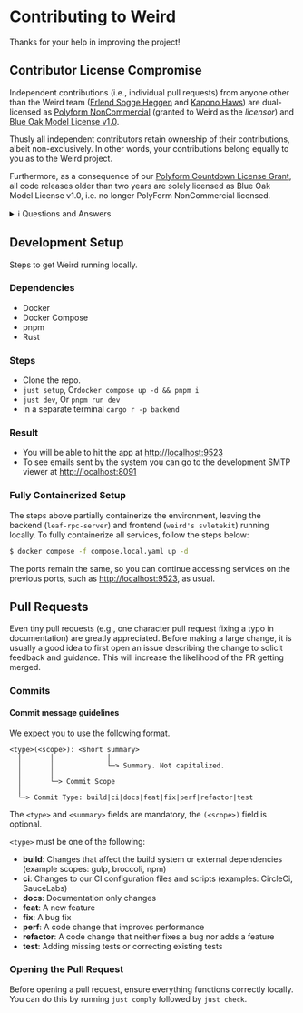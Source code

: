 # Contributing to Weird

Thanks for your help in improving the project!

## Contributor License Compromise

Independent contributions (i.e., individual pull requests) from anyone other than the Weird team ([Erlend Sogge Heggen][erlend] and [Kapono Haws][kapono]) are dual-licensed as [Polyform NonCommercial][polyform] (granted to Weird as the _licensor_) and [Blue Oak Model License v1.0][blueoak].

Thusly all independent contributors retain ownership of their contributions, albeit non-exclusively. In other words, your contributions belong equally to you as to the Weird project.

Furthermore, as a consequence of our [Polyform Countdown License Grant](/LICENSE.md#polyform-countdown-to-blue-oak), all code releases older than two years are solely licensed as Blue Oak Model License v1.0, i.e. no longer PolyForm NonCommercial licensed.

<details>

<summary>ℹ️ Questions and Answers</summary>

## Q&A

#### What is a "Contributor License Compromise"

It is our alternative to a [CLA][cla] or [DCO][dco]. The CLC intends to grant the maintainers of Weird the necessary ownership privileges to run a sustainable project whilst providing a low-friction way for external contributors to submit changes without fully relinquishing ownership of their contributions.

#### Why the PolyForm NonCommercial license?

Because Weird wants to serve self-hosters and cloud-subscribers on equal terms. As product developers we believe 'you become what you sell', and we want first and foremost to be software providers, not cloud providers. (Expounding blog post TBA).

#### Why the Blue Oak license?

Blue Oak is a simpler and [more modern alternative][blue-oak] to older permissive licenses with equivalent legal implications. It is [OSI approved][osi-approved]

</details>

## Development Setup

Steps to get Weird running locally.

### Dependencies

- Docker
- Docker Compose
- pnpm
- Rust

### Steps

- Clone the repo.
- `just setup`, Or`docker compose up -d && pnpm i`
- `just dev`, Or `pnpm run dev`
- In a separate terminal `cargo r -p backend`

### Result

- You will be able to hit the app at <http://localhost:9523>
- To see emails sent by the system you can go to the development SMTP viewer at <http://localhost:8091>

### Fully Containerized Setup

The steps above partially containerize the environment, leaving the backend (`leaf-rpc-server`) and frontend (`weird's svletekit`) running locally.
To fully containerize all services, follow the steps below:

```bash
$ docker compose -f compose.local.yaml up -d
```

The ports remain the same, so you can continue accessing services on the previous ports, such as <http://localhost:9523>, as usual.

## Pull Requests

Even tiny pull requests (e.g., one character pull request fixing a typo in documentation) are greatly appreciated. Before making a large change, it is usually a good idea to first open an issue describing the change to solicit feedback and guidance. This will increase the likelihood of the PR getting merged.

### Commits

#### Commit message guidelines

We expect you to use the following format.

```
<type>(<scope>): <short summary>
  │       │             │
  │       │             └─> Summary. Not capitalized.
  │       │
  │       └─> Commit Scope
  │
  └─> Commit Type: build|ci|docs|feat|fix|perf|refactor|test
```

The `<type>` and `<summary>` fields are mandatory, the `(<scope>)` field is optional.

`<type>` must be one of the following:

- **build**: Changes that affect the build system or external dependencies (example scopes: gulp, broccoli, npm)
- **ci**: Changes to our CI configuration files and scripts (examples: CircleCi, SauceLabs)
- **docs**: Documentation only changes
- **feat**: A new feature
- **fix**: A bug fix
- **perf**: A code change that improves performance
- **refactor**: A code change that neither fixes a bug nor adds a feature
- **test**: Adding missing tests or correcting existing tests

### Opening the Pull Request

Before opening a pull request, ensure everything functions correctly locally.
You can do this by running `just comply` followed by `just check`.

[erlend]: https://github.com/erlend-sh/
[kapono]: https://github.com/zicklag/
[polyform]: https://polyformproject.org/licenses/noncommercial/1.0.0/
[blueoak]: https://blueoakcouncil.org/license/1.0.0
[osi-approved]: https://opensource.org/license/blue-oak-model-license

<!-- dprint-ignore -->
[cla]: https://en.wikipedia.org/wiki/Contributor_License_Agreement
[dco]: https://en.wikipedia.org/wiki/Developer_Certificate_of_Origin

<!-- dprint-ignore -->
[blue-oak]: https://writing.kemitchell.com/2019/03/09/Deprecation-Notice.html
